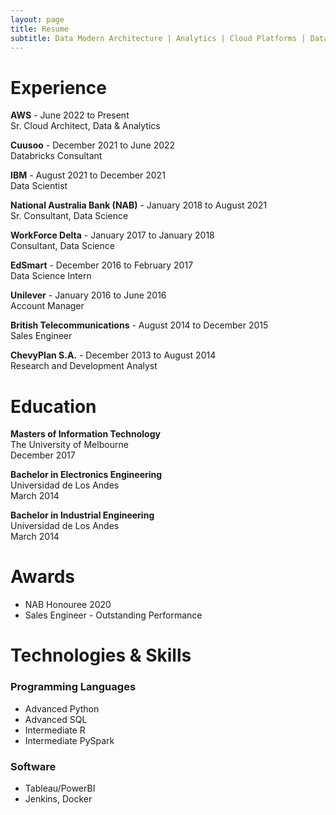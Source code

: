 ```yaml
---
layout: page
title: Resume
subtitle: Data Modern Architecture | Analytics | Cloud Platforms | Data Science
---
```

# Experience
**AWS** - June 2022 to Present
<br />Sr. Cloud Architect, Data & Analytics

**Cuusoo** - December 2021 to June 2022
<br />Databricks Consultant

**IBM** - August 2021 to December 2021
<br />Data Scientist

**National Australia Bank (NAB)** - January 2018 to August 2021
<br />Sr. Consultant, Data Science

**WorkForce Delta** - January 2017 to January 2018
<br />Consultant, Data Science

**EdSmart** - December 2016 to February 2017
<br />Data Science Intern 

**Unilever** - January 2016 to June 2016
<br />Account Manager

**British Telecommunications** - August 2014 to December 2015
<br />Sales Engineer

**ChevyPlan S.A.** - December 2013 to August 2014
<br />Research and Development Analyst

# Education
**Masters of Information Technology**
<br />The University of Melbourne
<br />December 2017

**Bachelor in Electronics Engineering**
<br />Universidad de Los Andes
<br />March 2014

**Bachelor in Industrial Engineering**
<br />Universidad de Los Andes
<br />March 2014

# Awards
* NAB Honouree 2020
* Sales Engineer - Outstanding Performance

# Technologies & Skills
### Programming Languages
* Advanced Python
* Advanced SQL
* Intermediate R
* Intermediate PySpark

### Software
* Tableau/PowerBI
* Jenkins, Docker